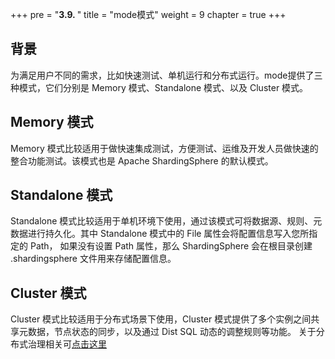 +++
pre = "<b>3.9. </b>"
title = "mode模式"
weight = 9
chapter = true
+++

## 背景

为满足用户不同的需求，比如快速测试、单机运行和分布式运行。mode提供了三种模式，它们分别是 Memory 模式、Standalone 模式、以及 Cluster 模式。

## Memory 模式

Memory 模式比较适用于做快速集成测试，方便测试、运维及开发人员做快速的整合功能测试。该模式也是 Apache ShardingSphere 的默认模式。

## Standalone 模式

Standalone 模式比较适用于单机环境下使用，通过该模式可将数据源、规则、元数据进行持久化。其中 Standalone 模式中的 File 属性会将配置信息写入您所指定的 Path，
如果没有设置 Path 属性，那么 ShardingSphere 会在根目录创建 .shardingsphere 文件用来存储配置信息。

## Cluster 模式

Cluster 模式比较适用于分布式场景下使用，Cluster 模式提供了多个实例之间共享元数据，节点状态的同步，以及通过 Dist SQL 动态的调整规则等功能。
关于分布式治理相关可[点击这里](https://shardingsphere.apache.org/document/current/cn/features/governance/)
